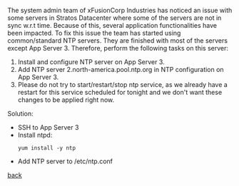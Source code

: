 The system admin team of xFusionCorp Industries has noticed an issue with some servers in Stratos Datacenter where some of the servers are not in sync w.r.t time. Because of this, several application functionalities have been impacted. To fix this issue the team has started using common/standard NTP servers. They are finished with most of the servers except App Server 3. Therefore, perform the following tasks on this server:

1. Install and configure NTP server on App Server 3.
2. Add NTP server 2.north-america.pool.ntp.org in NTP configuration on App Server 3.
3. Please do not try to start/restart/stop ntp service, as we already have a restart for this service scheduled for tonight and we don't want these changes to be applied right now.

Solution:  
- SSH to App Server 3
- Install ntpd:
  ```
  yum install -y ntp
  ```
- Add NTP server to /etc/ntp.conf

[back](https://github.com/MederD/Kodekloud-Engineer-Tasks)  
